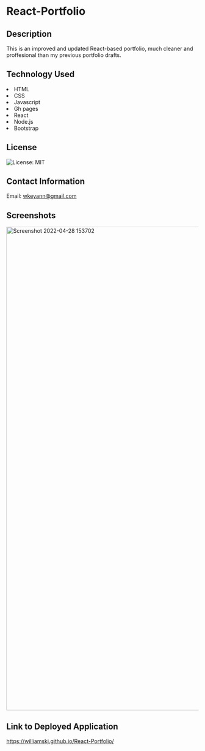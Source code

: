 # React-Portfolio


## Description
This is an improved and updated React-based portfolio, much cleaner and proffesional than my previous portfolio drafts.

## Technology Used
<li> HTML
<li> CSS
<li> Javascript
<li> Gh pages
<li> React
<li> Node.js
<li> Bootstrap

## License
![License: MIT](https://img.shields.io/badge/License-MIT-yellow.svg)

## Contact Information
Email: wkeyann@gmail.com
  
## Screenshots
<img width="1263" alt="Screenshot 2022-04-28 153702" src="https://user-images.githubusercontent.com/89874192/165859040-8f073239-769b-49fb-88a9-d5fa1a698e4b.png">

## Link to Deployed Application
https://williamskj.github.io/React-Portfolio/

